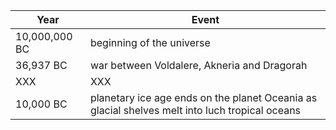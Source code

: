 |Year|Event|
|---|---|
| 10,000,000 BC | beginning of the universe |
| 36,937 BC | war between Voldalere, Akneria and Dragorah | 
| XXX | XXX |
| 10,000 BC | planetary ice age ends on the planet Oceania as glacial shelves melt into luch tropical oceans |
